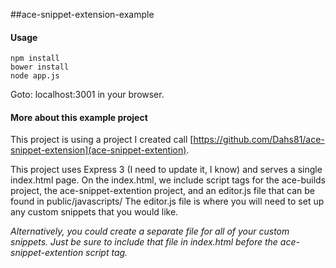 ##ace-snippet-extension-example

#### Usage

```
npm install
bower install
node app.js
```

Goto: localhost:3001 in your browser.

#### More about this example project

This project is using a project I created call [https://github.com/Dahs81/ace-snippet-extension](ace-snippet-extention).

This project uses Express 3 (I need to update it, I know) and serves a single index.html page.  On the index.html, we include script tags for the ace-builds project, the ace-snippet-extention project, and an editor.js file that can be found in public/javascripts/  The editor.js file is where you will need to set up any custom snippets that you would like.

*Alternatively, you could create a separate file for all of your custom snippets.  Just be sure to include that file in index.html before the ace-snippet-extention script tag.*
